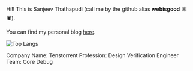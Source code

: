 Hi!! This is Sanjeev Thathapudi (call me by the github alias **webisgood** 🕸️🕷️).

You can find my personal blog [here](https://webisgood.github.io/).

![Top Langs](https://github-readme-stats.vercel.app/api/top-langs/?username=webisgood&size_weight=0.5&count_weight=0.5)

Company Name: Tenstorrent
Profession: Design Verification Engineer
Team: Core Debug
